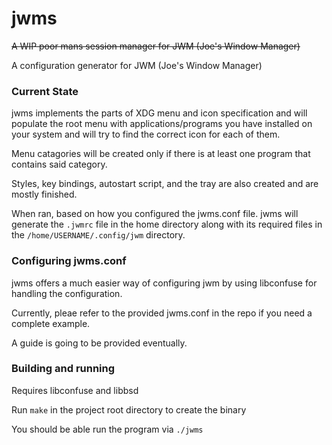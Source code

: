 
# jwms
~~A WIP poor mans session manager for JWM (Joe's Window Manager)~~

A configuration generator for JWM (Joe's Window Manager)

### Current State

jwms implements the parts of XDG menu and icon specification and will populate the root menu with applications/programs you have installed on your system and will try to find the correct icon for each of them.

Menu catagories will be created only if there is at least one program that contains said category.

Styles, key bindings, autostart script, and the tray are also created and are mostly finished.

When ran, based on how you configured the jwms.conf file. jwms will generate the `.jwmrc` file in the home directory along with its required files in the `/home/USERNAME/.config/jwm` directory.

### Configuring jwms.conf

jwms offers a much easier way of configuring jwm by using libconfuse for handling the configuration.

Currently, pleae refer to the provided jwms.conf in the repo if you need a complete example.

A guide is going to be provided eventually.

### Building and running

Requires libconfuse and libbsd

Run `make` in the project root directory to create the binary

You should be able run the program via `./jwms`
